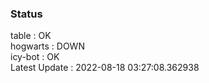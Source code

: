 ### Status


table : OK  
hogwarts : DOWN  
icy-bot : OK  
Latest Update : 2022-08-18 03:27:08.362938
